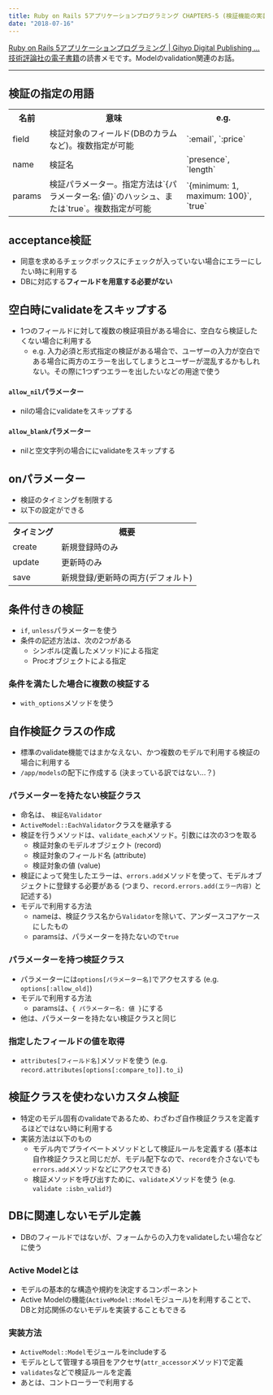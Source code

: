 ```yaml
---
title: Ruby on Rails 5アプリケーションプログラミング CHAPTER5-5 (検証機能の実装)
date: "2018-07-16"
---
```


[Ruby on Rails 5アプリケーションプログラミング | Gihyo Digital Publishing … 技術評論社の電子書籍](https://gihyo.jp/dp/ebook/2017/978-4-7741-8946-8)の読書メモです。Modelのvalidation関連のお話。

---

## 検証の指定の用語

<table>
  <tr>
    <th>名前</th>
    <th>意味</th>
    <th>e.g.</th>
  </tr>
  <tr>
    <td>field</td>
    <td>検証対象のフィールド(DBのカラムなど)。複数指定が可能</td>
    <td>`:email`, `:price`</td>
  </tr>
  <tr>
    <td>name</td>
    <td>検証名</td>
    <td>`presence`, `length`</td>
  </tr>
  <tr>
    <td>params</td>
    <td>検証パラメーター。指定方法は`{パラメーター名: 値}`のハッシュ、または`true`。複数指定が可能</td>
    <td>`{minimum: 1, maximum: 100}`, `true`</td>
  </tr>
</table>

## acceptance検証
* 同意を求めるチェックボックスにチェックが入っていない場合にエラーにしたい時に利用する
* DBに対応する**フィールドを用意する必要がない**

## 空白時にvalidateをスキップする
* 1つのフィールドに対して複数の検証項目がある場合に、空白なら検証したくない場合に利用する
  * e.g. 入力必須と形式指定の検証がある場合で、ユーザーの入力が空白である場合に両方のエラーを出してしまうとユーザーが混乱するかもしれない。その際に1つずつエラーを出したいなどの用途で使う

#### `allow_nil`パラメーター
* nilの場合にvalidateをスキップする

#### `allow_blank`パラメーター
* nilと空文字列の場合ににvalidateをスキップする

## onパラメーター
* 検証のタイミングを制限する
* 以下の設定ができる

<table>
  <tr>
    <th>タイミング</th>
    <th>概要</th>
  </tr>
  <tr>
    <td>create</td>
    <td>新規登録時のみ</td>
  </tr>
  <tr>
    <td>update</td>
    <td>更新時のみ</td>
  </tr>
  <tr>
    <td>save</td>
    <td>新規登録/更新時の両方(デフォルト)</td>
  </tr>
</table>

## 条件付きの検証
* `if`, `unless`パラメーターを使う
* 条件の記述方法は、次の2つがある
  * シンボル(定義したメソッド)による指定
  * Procオブジェクトによる指定

### 条件を満たした場合に複数の検証する
* `with_options`メソッドを使う

## 自作検証クラスの作成
* 標準のvalidate機能ではまかなえない、かつ複数のモデルで利用する検証の場合に利用する
* `/app/models`の配下に作成する (決まっている訳ではない...？)

### パラメーターを持たない検証クラス
* 命名は、 `検証名Validator`
* `ActiveModel::EachValidator`クラスを継承する
* 検証を行うメソッドは、`validate_each`メソッド。引数には次の3つを取る
  * 検証対象のモデルオブジェクト (record)
  * 検証対象のフィールド名 (attribute)
  * 検証対象の値 (value)
* 検証によって発生したエラーは、`errors.add`メソッドを使って、モデルオブジェクトに登録する必要がある (つまり、`record.errors.add(エラー内容)` と記述する)
* モデルで利用する方法
  * nameは、検証クラス名から`Validator`を除いて、アンダースコアケースにしたもの
  * paramsは、パラメーターを持たないので`true`

### パラメーターを持つ検証クラス
* パラメーターには`options[パラメーター名]`でアクセスする (e.g. `options[:allow_old]`)
* モデルで利用する方法
  * paramsは、`{ パラメーター名: 値 }`にする
* 他は、パラメーターを持たない検証クラスと同じ

### 指定したフィールドの値を取得
* `attributes[フィールド名]`メソッドを使う (e.g. `record.attributes[options[:compare_to]].to_i`)

## 検証クラスを使わないカスタム検証
* 特定のモデル固有のvalidateであるため、わざわざ自作検証クラスを定義するほどではない時に利用する
* 実装方法は以下のもの
  * モデル内でプライベートメソッドとして検証ルールを定義する (基本は自作検証クラスと同じだが、モデル配下なので、`record`を介さないでも`errors.add`メソッドなどにアクセスできる)
  * 検証メソッドを呼び出すために、`validate`メソッドを使う (e.g. `validate :isbn_valid?`)

## DBに関連しないモデル定義
* DBのフィールドではないが、フォームからの入力をvalidateしたい場合などに使う

### Active Modelとは
* モデルの基本的な構造や規約を決定するコンポーネント
* Active Modelの機能(`ActiveModel::Model`モジュール)を利用することで、DBと対応関係のないモデルを実装することもできる

### 実装方法
* `ActiveModel::Model`モジュールをincludeする
* モデルとして管理する項目をアクセサ(`attr_accessor`メソッド)で定義
* `validates`などで検証ルールを定義
* あとは、コントローラーで利用する

